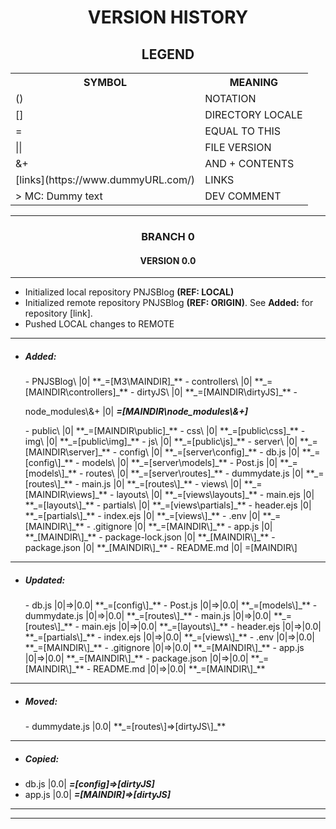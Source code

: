 <h1 align="center">VERSION HISTORY</h1>

<h2 align="center">LEGEND</h2>

<table align="center">
    <tr>
        <th>SYMBOL</th>
        <th>MEANING</th>
    </tr>
    <tr>
        <td>()</td>
        <td>NOTATION</td>
    </tr>
    <tr>
        <td>[]</td>
        <td>DIRECTORY LOCALE</td>
    </tr>
    <tr>
        <td>=</td>
        <td>EQUAL TO THIS</td>
    </tr>
    <tr>
        <td>||</td>
        <td>FILE VERSION</td>
    </tr>
    <tr>
        <td>&+</td>
        <td>AND + CONTENTS</td>
    </tr>
    <tr>
        <td>[links](https://www.dummyURL.com/)</td>
        <td>LINKS</td>
    </tr>
    <tr>
        <td>> MC: Dummy text</td>
        <td>DEV COMMENT</td>
    </tr>
</table>

---

<h3 align="center">BRANCH 0</h3>

<h4 align="center">VERSION 0.0</h4>

---

-   Initialized local repository PNJSBlog **(REF: LOCAL)**
-   Initialized remote repository PNJSBlog **(REF: ORIGIN)**. See **Added:** for repository [link].
-   Pushed LOCAL changes to REMOTE

---

-   <h5>Added:</h5>
    -   PNJSBlog\ |0| **_=[M3\MAINDIR]_**
    -   controllers\ |0| **_=[MAINDIR\controllers]_**
    -   dirtyJS\ |0| **_=[MAINDIR\dirtyJS]_**
    -   <p>node_modules\&+ |0| <strong><em>=[MAINDIR\node_modules\&+]</em></strong></p>
    -   public\ |0| **_=[MAINDIR\public]_**
        -   css\ |0| **_=[public\css]_**
        -   img\ |0| **_=[public\img]_**
        -   js\ |0| **_=[public\js]_**
    -   server\ |0| **_=[MAINDIR\server]_**
        -   config\ |0| **_=[server\config]_**
            -   db.js |0| **_=[config\]_**
        -   models\ |0| **_=[server\models]_**
            -   Post.js |0| **_=[models\]_**
        -   routes\ |0| **_=[server\routes]_**
            -   dummydate.js |0| **_=[routes\]_**
            -   main.js |0| **_=[routes\]_**
    -   views\ |0| **_=[MAINDIR\views]_**
        -   layouts\ |0| **_=[views\layouts]_**
            -   main.ejs |0| **_=[layouts\]_**
        -   partials\ |0| **_=[views\partials]_**
            -   header.ejs |0| **_=[partials\]_**
        -   index.ejs |0| **_=[views\]_**
    -   .env |0| **_=[MAINDIR\]_**
    -   .gitignore |0| **_=[MAINDIR\]_**
    -   app.js |0| **_[MAINDIR\]_**
    -   package-lock.json |0| **_[MAINDIR\]_**
    -   package.json |0| **_[MAINDIR\]_**
    -   README.md<span align="center"> |0| <span align="right">=[MAINDIR\]</span>

---

-   <h5>Updated:</h5>
    - db.js |0|=>|0.0| **_=[config\]_**
    - Post.js |0|=>|0.0| **_=[models\]_**
    - dummydate.js |0|=>|0.0| **_=[routes\]_**
    - main.js |0|=>|0.0| **_=[routes\]_**
    - main.ejs |0|=>|0.0| **_=[layouts\]_**
    - header.ejs |0|=>|0.0| **_=[partials\]_**
    - index.ejs |0|=>|0.0| **_=[views\]_**
    - .env |0|=>|0.0| **_=[MAINDIR\]_**
    - .gitignore |0|=>|0.0| **_=[MAINDIR\]_**
    - app.js |0|=>|0.0| **_=[MAINDIR\]_**
    - package.json |0|=>|0.0| **_=[MAINDIR\]_**
    - README.md |0|=>|0.0| **_=[MAINDIR\]_**

---

-   <h5>Moved:</h5>
    - dummydate.js |0.0| **_=[routes\]=>[dirtyJS\]_**

---

-   <h5>Copied:</h5>
-   db.js |0.0| **_=[config\]=>[dirtyJS\]_**
-   app.js |0.0| **_=[MAINDIR\]=>[dirtyJS\]_**

---

---
